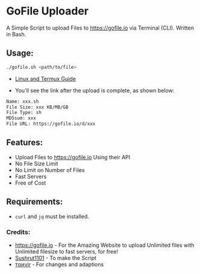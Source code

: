 # GoFile Uploader
A Simple Script to upload Files to https://gofile.io via Terminal (CLI). Written in Bash.

## Usage:
```bash
./gofile.sh <path/to/file>
```
- [Linux and Termux Guide](INSTALL.md)

- You'll see the link after the upload is complete, as shown below:
```bash
Name: xxx.sh
File Size: xxx KB/MB/GB
File Type: sh
MD5sum: xxx
File URL: https://gofile.io/d/xxx
```
## Features:
- Upload Files to https://gofile.io Using their API
- No File Size Limit
- No Limit on Number of Files
- Fast Servers
- Free of Cost

## Requirements:
- ```curl``` and ```jq``` must be installed.

### Credits:
- https://gofile.io - For the Amazing Website to upload Unlimited files with Unlimited filesize to fast servers, for free!
- [Sushrut1101](https://github.com/Sushrut1101) - To make the Script
- [тαиνir](https://github.com/tanvirr007) - For changes and adaptions
